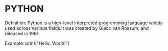 # PYTHON
Definition: Python is a high-level interpreted programming language widely used across various fields.It was created by Guido van Rossum, and released in 1991.

Example:
print("Hello, World!")
